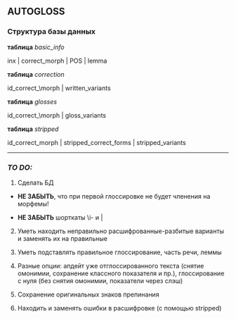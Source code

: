 ## AUTOGLOSS

### Структура базы данных

**таблица** *basic_info*

inx | correct_morph | POS | lemma

**таблица** *correction*

id\_correct_\morph | written\_variants

**таблица** *glosses*

id\_correct_\morph | gloss\_variants

**таблица** *stripped*

id\_correct\_morph | stripped\_correct\_forms | stripped_variants
__________

### *TO DO:*

1. Сделать БД

- **НЕ ЗАБЫТЬ**, что при первой глоссировке не будет членения на морфемы!

- **НЕ ЗАБЫТЬ** шорткаты \i- и |

2. Уметь находить неправильно расшифрованные-разбитые варианты и заменять их на правильные

3. Уметь подставлять правильное глоссирование, часть речи, леммы

4. Разные опции: апдейт уже отглоссированного текста (снятие омонимии, сохранение классного показателя и пр.), глоссирование с нуля (без снятия омонимии, показатели через слэш)

5. Сохранение оригинальных знаков препинания 

6. Находить и заменять ошибки в расшифровке (c помощью stripped)
